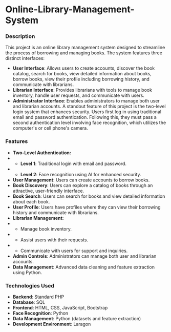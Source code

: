 # Online-Library-Management-System

### Description
This project is an online library management system designed to streamline the process of borrowing and managing books. The system features three distinct interfaces:

- **User Interface**: Allows users to create accounts, discover the book catalog, search for books, view detailed information about books, borrow books, view their profile including borrowing history, and communicate with librarians.
- **Librarian Interface**: Provides librarians with tools to manage book inventory, handle user requests, and communicate with users.
- **Administrator Interface**: Enables administrators to manage both user and librarian accounts.
A standout feature of this project is the two-level login system that enhances security. Users first log in using traditional email and password authentication. Following this, they must pass a second authentication level involving face recognition, which utilizes the computer's or cell phone's camera.

### Features
- **Two-Level Authentication:**
- - **Level 1**: Traditional login with email and password.
- - **Level 2**: Face recognition using AI for enhanced security.
- **User Management**: Users can create accounts to borrow books.
- **Book Discovery**: Users can explore a catalog of books through an attractive, user-friendly interface.
- **Book Search**: Users can search for books and view detailed information about each book.
- **User Profile**: Users have profiles where they can view their borrowing history and communicate with librarians.
- **Librarian Management:**
- - Manage book inventory.
- - Assist users with their requests.
- - Communicate with users for support and inquiries.
- **Admin Controls**: Administrators can manage both user and librarian accounts.
- **Data Management**: Advanced data cleaning and feature extraction using Python.
### Technologies Used
- **Backend**: Standard PHP
- **Database**: SQL
- **Frontend**: HTML, CSS, JavaScript, Bootstrap
- **Face Recognition**: Python
- **Data Management**: Python (datasets and feature extraction)
- **Development Environment**: Laragon
